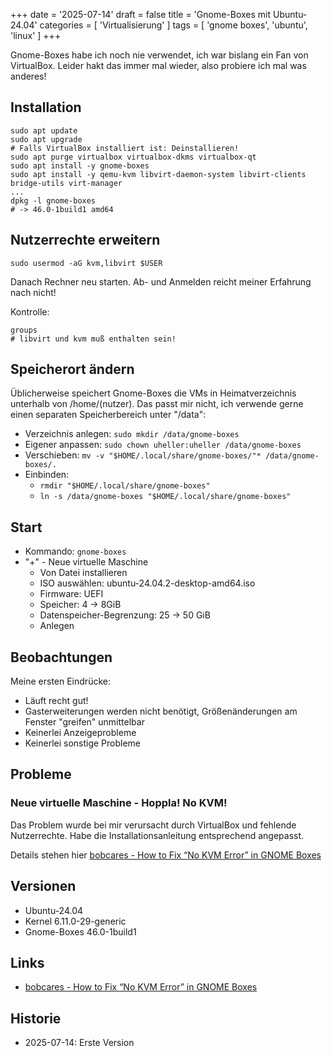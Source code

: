 +++
date = '2025-07-14'
draft = false
title = 'Gnome-Boxes mit Ubuntu-24.04'
categories = [ 'Virtualisierung' ]
tags = [ 'gnome boxes', 'ubuntu', 'linux' ]
+++

<!--
Gnome-Boxes mit Ubuntu-24.04
============================
-->

Gnome-Boxes habe ich noch nie verwendet,
ich war bislang ein Fan von VirtualBox.
Leider hakt das immer mal wieder, also
probiere ich mal was anderes!

<!--more-->

Installation
------------

```
sudo apt update
sudo apt upgrade
# Falls VirtualBox installiert ist: Deinstallieren!
sudo apt purge virtualbox virtualbox-dkms virtualbox-qt
sudo apt install -y gnome-boxes
sudo apt install -y qemu-kvm libvirt-daemon-system libvirt-clients bridge-utils virt-manager
...
dpkg -l gnome-boxes
# -> 46.0-1build1 amd64
```

Nutzerrechte erweitern
----------------------

```
sudo usermod -aG kvm,libvirt $USER
```

Danach Rechner neu starten. Ab- und Anmelden
reicht meiner Erfahrung nach nicht!

Kontrolle:

```
groups
# libvirt und kvm muß enthalten sein!
```

Speicherort ändern
------------------

Üblicherweise speichert Gnome-Boxes
die VMs in Heimatverzeichnis unterhalb von /home/(nutzer).
Das passt mir nicht, ich verwende gerne einen separaten
Speicherbereich unter "/data":

- Verzeichnis anlegen: `sudo mkdir /data/gnome-boxes`
- Eigener anpassen: `sudo chown uheller:uheller /data/gnome-boxes`
- Verschieben: `mv -v "$HOME/.local/share/gnome-boxes/"* /data/gnome-boxes/.`
- Einbinden:
  - `rmdir "$HOME/.local/share/gnome-boxes"`
  - `ln -s /data/gnome-boxes "$HOME/.local/share/gnome-boxes"`
  

Start
-----

- Kommando: `gnome-boxes`
- "+" - Neue virtuelle Maschine
  - Von Datei installieren
  - ISO auswählen: ubuntu-24.04.2-desktop-amd64.iso
  - Firmware: UEFI
  - Speicher: 4 -> 8GiB
  - Datenspeicher-Begrenzung: 25 -> 50 GiB
  - Anlegen

Beobachtungen
-------------

Meine ersten Eindrücke:

- Läuft recht gut!
- Gasterweiterungen werden nicht benötigt, Größenänderungen am
  Fenster "greifen" unmittelbar
- Keinerlei Anzeigeprobleme
- Keinerlei sonstige Probleme

Probleme
--------

### Neue virtuelle Maschine - Hoppla! No KVM!

Das Problem wurde bei mir verursacht durch
VirtualBox und fehlende Nutzerrechte.
Habe die Installationsanleitung entsprechend
angepasst.

Details stehen hier [bobcares - How to Fix “No KVM Error” in GNOME Boxes](https://bobcares.com/blog/how-to-fix-no-kvm-error-in-gnome-boxes/)

Versionen
---------

- Ubuntu-24.04
- Kernel 6.11.0-29-generic
- Gnome-Boxes 46.0-1build1

Links
-----

- [bobcares - How to Fix “No KVM Error” in GNOME Boxes](https://bobcares.com/blog/how-to-fix-no-kvm-error-in-gnome-boxes/)

Historie
--------

- 2025-07-14: Erste Version
